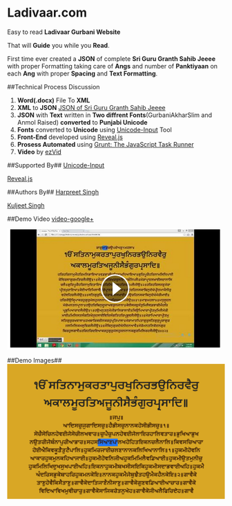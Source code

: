 Ladivaar.com
==============

Easy to read **Ladivaar Gurbani Website**

That will **Guide** you while you **Read**.

First time ever created a **JSON** of complete **Sri Guru Granth Sahib Jeeee** with proper Formatting taking care of **Angs** and number of **Panktiyaan** on each **Ang** with proper **Spacing** and **Text Formatting**.

##Technical Process Discussion
 1. **Word(.docx)** File To **XML**
 2. **XML** to **JSON** [JSON of Sri Guru Granth Sahib Jeeee](https://raw.githubusercontent.com/harpreetkhalsagtbit/ladivaar/master/SGGS.json)
 3. **JSON** with **Text** written in **Two diffrent Fonts**(GurbaniAkharSlim and Anmol Raised) **converted** to **Punjabi Unicode**
 4. **Fonts** converted to **Unicode** using [Unicode-Input](https://github.com/harpreetkhalsagtbit/Unicode-Input) Tool
 5. **Front-End** developed using [Reveal.js](https://github.com/hakimel/reveal.js)
 6. **Prosess Automated** using [Grunt: The JavaScript Task Runner](http://gruntjs.com/)
 7. **Video** by [ezVid](http://www.ezvid.com/)

##Supported By##
[Unicode-Input](https://github.com/harpreetkhalsagtbit/Unicode-Input)

[Reveal.js](https://github.com/hakimel/reveal.js)

##Authors By##
[Harpreet Singh](https://github.com/harpreetkhalsagtbit)

[Kuljeet Singh](https://github.com/ksr89)

##Demo Video
[video-google+](https://www.facebook.com/video.php?v=10206886710032648&set=vb.1424264057&type=2&theater)

[![video-google+](https://raw.githubusercontent.com/harpreetkhalsagtbit/ladivaar/master/assets/video%20sample.png)](https://plus.google.com/+HarpreetSinghGTBIT/posts/MUE9yS5Vhxy?pid=6132809339937240306&oid=113314739847849266946)

##Demo Images##
![Waheguru](/assets/larivarpadchedhighlighter.png?raw=true)

